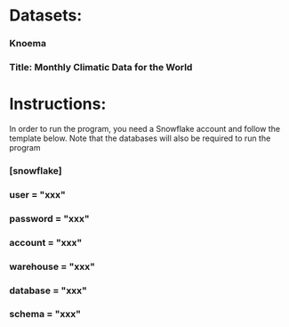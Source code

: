 # Datasets:

### Knoema
### Title: Monthly Climatic Data for the World

# Instructions: 

In order to run the program, you need a Snowflake account and follow the
template below. Note that the databases will also be required to run the
program

### [snowflake] 

### user = "xxx" 

### password = "xxx" 

### account = "xxx"

### warehouse = "xxx" 

### database = "xxx" 

### schema = "xxx" 